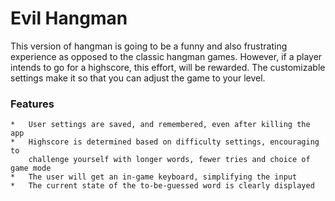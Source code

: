 # Evil Hangman
This version of hangman is going to be a funny and also frustrating 
experience as opposed to the classic hangman games. However, if a player
intends to go for a highscore, this effort, will be rewarded. The customizable
settings make it so that you can adjust the game to your level.

### Features
	*   User settings are saved, and remembered, even after killing the app
	*   Highscore is determined based on difficulty settings, encouraging to
		challenge yourself with longer words, fewer tries and choice of game mode
	*   The user will get an in-game keyboard, simplifying the input
   	*   The current state of the to-be-guessed word is clearly displayed
  
  
